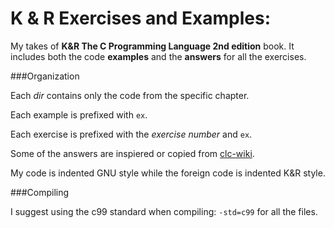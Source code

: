 K & R Exercises and Examples:
==============================
My takes of **K&amp;R The C Programming Language 2nd edition** book.
It includes both the code **examples** and the **answers** for all the exercises.

###Organization

Each *dir* contains only the code from the specific chapter.

Each example is prefixed with `ex`.

Each exercise is prefixed with the *exercise number* and `ex`.

Some of the answers are inspiered or copied from [clc-wiki](http://clc-wiki.net/wiki/K&R2_solutions).

My code is indented GNU style while the foreign code is indented K&R style.

###Compiling

I suggest using the c99 standard when compiling: `-std=c99` for all the files.

